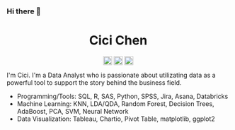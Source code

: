 ### Hi there 👋

<p align="center"> <h1 align="center"> Cici Chen </h1> </p>
<p align="center">
<a href="https://github.com/iamcici0424" target="_blank"><img align="center" src="https://cdn3.iconfinder.com/data/icons/colorful-guache-social-media-logos-1/159/social-media_GitHub-512.png" alt="Cici Chen" height="20" width="20" /></a>
<a href="https://www.linkedin.com/in/iamcici/" target="_blank"><img align="center" src="https://cdn4.iconfinder.com/data/icons/colorful-guache-social-media-logos-1/159/social-media_linkedin-512.png" alt="Cici Chen" height="20" width="20" /></a>
<a href="https://www.notion.so/iamcici/Welcome-to-Cici-s-Project-Portfolio-45f750933f6d4cf6b6de73bf73239bca" target="_blank"><img align="center" src="https://cdn0.iconfinder.com/data/icons/minimal-social-brand/24/Notion-512.png" alt="Cici Chen" height="20" width="20" /></a>
</p>

I'm Cici. I'm a Data Analyst who is passionate about utilizating data as a powerful tool to support the story behind the business field.

- Programming/Tools: SQL, R, SAS, Python, SPSS, Jira, Asana, Databricks
- Machine Learning: KNN, LDA/QDA, Random Forest, Decision Trees, AdaBoost, PCA, SVM, Neural Network 
- Data Visualization: Tableau, Chartio, Pivot Table, matplotlib, ggplot2

<!--
**iamcici0424/iamcici0424** is a ✨ _special_ ✨ repository because its `README.md` (this file) appears on your GitHub profile.

Here are some ideas to get you started:

- 🔭 I’m currently working on ...
- 🌱 I’m currently learning ...
- 👯 I’m looking to collaborate on ...
- 🤔 I’m looking for help with ...
- 💬 Ask me about ...
- 📫 How to reach me: ...
- 😄 Pronouns: ...
- ⚡ Fun fact: ...
-->
